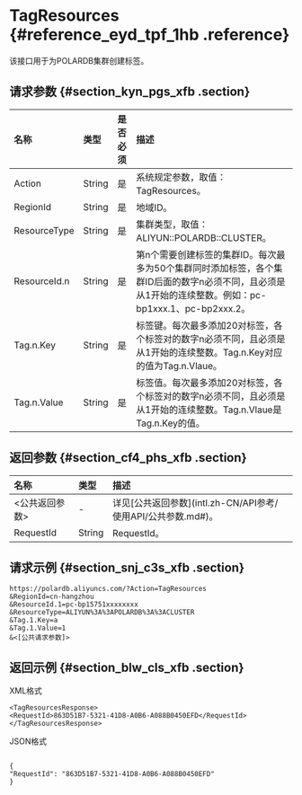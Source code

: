 # TagResources {#reference_eyd_tpf_1hb .reference}

该接口用于为POLARDB集群创建标签。

## 请求参数 {#section_kyn_pgs_xfb .section}

|名称|类型|是否必须|描述|
|:-|:-|:---|:-|
|Action|String|是|系统规定参数，取值：TagResources。|
|RegionId|String|是|地域ID。|
|ResourceType|String|是|集群类型，取值：ALIYUN::POLARDB::CLUSTER。|
|ResourceId.n|String|是|第n个需要创建标签的集群ID。每次最多为50个集群同时添加标签，各个集群ID后面的数字n必须不同，且必须是从1开始的连续整数。例如：pc-bp1xxx.1、pc-bp2xxx.2。|
|Tag.n.Key|String|是|标签键。每次最多添加20对标签，各个标签对的数字n必须不同，且必须是从1开始的连续整数。Tag.n.Key对应的值为Tag.n.Vlaue。|
|Tag.n.Value|String|是|标签值。每次最多添加20对标签，各个标签对的数字n必须不同，且必须是从1开始的连续整数。Tag.n.Vlaue是Tag.n.Key的值。|

## 返回参数 {#section_cf4_phs_xfb .section}

|名称|类型|描述|
|:-|:-|:-|
|<公共返回参数\>|-|详见[公共返回参数](intl.zh-CN/API参考/ 使用API/公共参数.md#)。|
|RequestId|String|RequestId。|

## 请求示例 {#section_snj_c3s_xfb .section}

```
https://polardb.aliyuncs.com/?Action=TagResources
&RegionId=cn-hangzhou
&ResourceId.1=pc-bp15751xxxxxxxx
&ResourceType=ALIYUN%3A%3APOLARDB%3A%3ACLUSTER
&Tag.1.Key=a
&Tag.1.Value=1
&<[公共请求参数]>
```

## 返回示例 {#section_blw_cls_xfb .section}

XML格式

```
<TagResourcesResponse>
<RequestId>863D51B7-5321-41D8-A0B6-A088B0450EFD</RequestId>
</TagResourcesResponse>
```

JSON格式

```

{
"RequestId": "863D51B7-5321-41D8-A0B6-A088B0450EFD"
}
```

